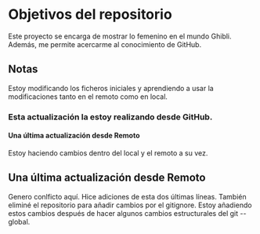 # Objetivos del repositorio

Este proyecto se encarga de mostrar lo femenino en el mundo Ghibli. Además, me permite acercarme al conocimiento de GitHub.


## Notas
Estoy modificando los ficheros iniciales y aprendiendo a usar la modificaciones tanto en el remoto como en  local.

### **Esta actualización la estoy realizando desde GitHub.**


#### Una última actualización desde Remoto
Estoy haciendo cambios dentro del local y el remoto a su vez.

## Una última actualización desde Remoto
Genero conlficto aquí.
Hice adiciones de esta dos últimas líneas. También eliminé el repositorio para añadir cambios por el gitignore.
Estoy añadiendo estos cambios después de hacer algunos cambios estructurales del git --global. 
